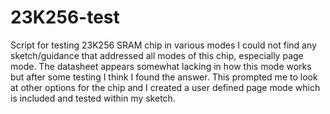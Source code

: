 # 23K256-test
Script for testing 23K256 SRAM chip in various modes
I could not find any sketch/guidance that addressed all modes of this chip, especially page mode. The datasheet appears somewhat lacking in how this mode works but after some testing I think I found the answer. This prompted me to look at other options for the chip and I created a user defined page mode which is included and tested within my sketch.
